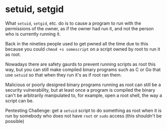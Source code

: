 # setuid, setgid

What `setuid`, `setgid`, etc. do is to cause a program to run with the permissions of the owner, as if the owner had run it, and not the person who is currently running it. 

Back in the nineties people used to get pwned all the time due to this because you could `chmod +s somescript` on a script owned by root to run it as root. 

Nowadays there are safety gaurds to prevent running scripts as root this way, but you can still make compiled binary programs such as C or Go that use `setuid` so that when they run it's as if root ran them.  

Malicious or poorly designed binary programs running as root can still be a security vulnerability, but at least once a program is compiled the binary can't be arbitrarily manipulated to, for example, open a root shell, the way a script can be.

Pentesting Challenge: get a `setuid` script to do something as root when it is run by somebody who does not have `root` or `sudo` access (this shouldn't be possible)
